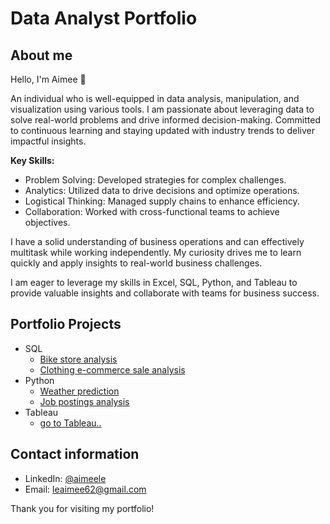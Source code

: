 
# Data Analyst Portfolio

## About me

Hello, I'm Aimee 👋

An individual who is well-equipped in data analysis, manipulation, and visualization using various tools. I‬‭ am‬‭ passionate‬‭ about‬‭ leveraging‬ data‬‭ to‬‭ solve‬‭ real-world‬‭ problems‬‭ and‬‭ drive‬‭ informed‬‭ decision-making.‬‭ Committed‬‭ to‬‭ continuous‬‭ learning‬‭ and‭ staying updated with industry trends to deliver impactful insights.‬

__Key Skills:__

- Problem Solving: Developed strategies for complex challenges.
- Analytics: Utilized data to drive decisions and optimize operations.
- Logistical Thinking: Managed supply chains to enhance efficiency.
- Collaboration: Worked with cross-functional teams to achieve objectives.

I have a solid understanding of business operations and can effectively multitask while working independently. My curiosity drives me to learn quickly and apply insights to real-world business challenges.

I am eager to leverage my skills in Excel, SQL, Python, and Tableau to provide valuable insights and collaborate with teams for business success.

## Portfolio Projects

  - SQL
    - [Bike store analysis](https://github.com/aimeele97/bike_sale_analysis)
    - [Clothing e-commerce sale analysis](https://github.com/aimeele97/clothing-e-commerce-analysis)
  - Python
    - [Weather prediction](https://github.com/aimeele97/weather_analysis_prediction)
    - [Job postings analysis](https://github.com/aimeele97/indeed_job_analysis) 
  - Tableau 
    - [go to Tableau..](https://public.tableau.com/app/profile/aimee.le9707/viz/Bikes_stores_revenue/Dashboard1)
  

## Contact information
- LinkedIn: [@aimeele](https://www.linkedin.com/in/aimeele97)
- Email: leaimee62@gmail.com

Thank you for visiting my portfolio!

